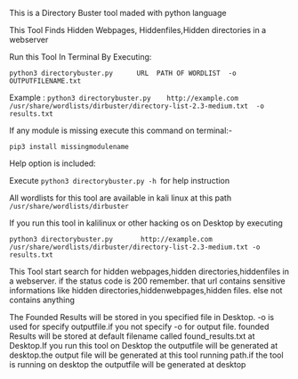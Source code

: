 This is a Directory Buster tool maded with python language

This Tool Finds Hidden Webpages, Hiddenfiles,Hidden directories in a   webserver

Run this Tool In Terminal By Executing:

```python3 directorybuster.py      URL  PATH OF WORDLIST  -o      OUTPUTFILENAME.txt```

Example : ```python3 directorybuster.py    http://example.com   /usr/share/wordlists/dirbuster/directory-list-2.3-medium.txt  -o  results.txt```

If any module is missing execute this command on terminal:-

```pip3 install missingmodulename```

Help option is included:

Execute ```python3 directorybuster.py -h ```for help instruction

All wordlists for this tool are available in kali linux at this path ```/usr/share/wordlists/dirbuster```

If you run this tool in kalilinux or other hacking os on Desktop by executing

```python3 directorybuster.py       http://example.com  /usr/share/wordlists/dirbuster/directory-list-2.3-medium.txt -o results.txt```

This Tool start search for hidden webpages,hidden directories,hiddenfiles in a webserver. if the status code is 200 remember. that url contains sensitive informations like hidden directories,hiddenwebpages,hidden files. else not contains anything 

The Founded Results will be stored in you specified file in Desktop. -o is used for specify outputfile.if you not specify -o for output file. founded Results will be stored at default filename called found_results.txt at Desktop.If you run this tool on Desktop the outputfile will be generated at desktop.the output file will be generated at this tool running path.if the tool is running on desktop the outputfile will be generated at desktop

